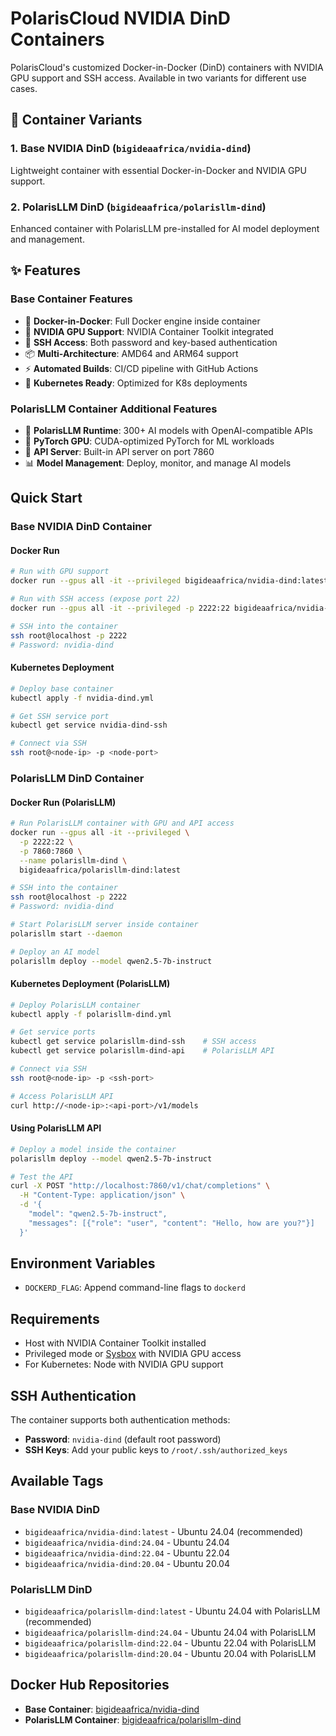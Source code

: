# PolarisCloud NVIDIA DinD Containers

PolarisCloud's customized Docker-in-Docker (DinD) containers with NVIDIA GPU support and SSH access. Available in two variants for different use cases.

## 🚀 Container Variants

### 1. **Base NVIDIA DinD** (`bigideaafrica/nvidia-dind`)

Lightweight container with essential Docker-in-Docker and NVIDIA GPU support.

### 2. **PolarisLLM DinD** (`bigideaafrica/polarisllm-dind`)

Enhanced container with PolarisLLM pre-installed for AI model deployment and management.

## ✨ Features

### Base Container Features

- 🐳 **Docker-in-Docker**: Full Docker engine inside container
- 🚀 **NVIDIA GPU Support**: NVIDIA Container Toolkit integrated
- 🔐 **SSH Access**: Both password and key-based authentication
- 📦 **Multi-Architecture**: AMD64 and ARM64 support
- ⚡ **Automated Builds**: CI/CD pipeline with GitHub Actions
- 🎯 **Kubernetes Ready**: Optimized for K8s deployments

### PolarisLLM Container Additional Features

- 🤖 **PolarisLLM Runtime**: 300+ AI models with OpenAI-compatible APIs
- 🧠 **PyTorch GPU**: CUDA-optimized PyTorch for ML workloads
- 🔌 **API Server**: Built-in API server on port 7860
- 📊 **Model Management**: Deploy, monitor, and manage AI models

## Quick Start

### Base NVIDIA DinD Container

#### Docker Run

```bash
# Run with GPU support
docker run --gpus all -it --privileged bigideaafrica/nvidia-dind:latest

# Run with SSH access (expose port 22)
docker run --gpus all -it --privileged -p 2222:22 bigideaafrica/nvidia-dind:latest

# SSH into the container
ssh root@localhost -p 2222
# Password: nvidia-dind
```

#### Kubernetes Deployment

```bash
# Deploy base container
kubectl apply -f nvidia-dind.yml

# Get SSH service port
kubectl get service nvidia-dind-ssh

# Connect via SSH
ssh root@<node-ip> -p <node-port>
```

### PolarisLLM DinD Container

#### Docker Run (PolarisLLM)

```bash
# Run PolarisLLM container with GPU and API access
docker run --gpus all -it --privileged \
  -p 2222:22 \
  -p 7860:7860 \
  --name polarisllm-dind \
  bigideaafrica/polarisllm-dind:latest

# SSH into the container
ssh root@localhost -p 2222
# Password: nvidia-dind

# Start PolarisLLM server inside container
polarisllm start --daemon

# Deploy an AI model
polarisllm deploy --model qwen2.5-7b-instruct
```

#### Kubernetes Deployment (PolarisLLM)

```bash
# Deploy PolarisLLM container
kubectl apply -f polarisllm-dind.yml

# Get service ports
kubectl get service polarisllm-dind-ssh    # SSH access
kubectl get service polarisllm-dind-api    # PolarisLLM API

# Connect via SSH
ssh root@<node-ip> -p <ssh-port>

# Access PolarisLLM API
curl http://<node-ip>:<api-port>/v1/models
```

#### Using PolarisLLM API

```bash
# Deploy a model inside the container
polarisllm deploy --model qwen2.5-7b-instruct

# Test the API
curl -X POST "http://localhost:7860/v1/chat/completions" \
  -H "Content-Type: application/json" \
  -d '{
    "model": "qwen2.5-7b-instruct",
    "messages": [{"role": "user", "content": "Hello, how are you?"}]
  }'
```

## Environment Variables

- `DOCKERD_FLAG`: Append command-line flags to `dockerd`

## Requirements

- Host with NVIDIA Container Toolkit installed
- Privileged mode or [Sysbox](https://github.com/nestybox/sysbox) with NVIDIA GPU access
- For Kubernetes: Node with NVIDIA GPU support

## SSH Authentication

The container supports both authentication methods:

- **Password**: `nvidia-dind` (default root password)
- **SSH Keys**: Add your public keys to `/root/.ssh/authorized_keys`

## Available Tags

### Base NVIDIA DinD

- `bigideaafrica/nvidia-dind:latest` - Ubuntu 24.04 (recommended)
- `bigideaafrica/nvidia-dind:24.04` - Ubuntu 24.04
- `bigideaafrica/nvidia-dind:22.04` - Ubuntu 22.04  
- `bigideaafrica/nvidia-dind:20.04` - Ubuntu 20.04

### PolarisLLM DinD

- `bigideaafrica/polarisllm-dind:latest` - Ubuntu 24.04 with PolarisLLM (recommended)
- `bigideaafrica/polarisllm-dind:24.04` - Ubuntu 24.04 with PolarisLLM
- `bigideaafrica/polarisllm-dind:22.04` - Ubuntu 22.04 with PolarisLLM
- `bigideaafrica/polarisllm-dind:20.04` - Ubuntu 20.04 with PolarisLLM

## Docker Hub Repositories

- **Base Container**: [bigideaafrica/nvidia-dind](https://hub.docker.com/r/bigideaafrica/nvidia-dind)
- **PolarisLLM Container**: [bigideaafrica/polarisllm-dind](https://hub.docker.com/r/bigideaafrica/polarisllm-dind)
